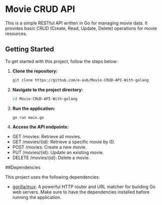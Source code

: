 # Movie CRUD API

This is a simple RESTful API written in Go for managing movie data. It provides basic CRUD (Create, Read, Update, Delete) operations for movie resources.

## Getting Started

To get started with this project, follow the steps below:

1. **Clone the repository:**
   ```bash
   git clone https://github.com/e-aub/Movie-CRUD-API-With-golang
   ```
2. **Navigate to the project directory:**
    ```bash
    cd Movie-CRUD-API-With-golang
    ```
3. **Run the application:**
    ```bash
    go run main.go
    ```
4. **Access the API endpoints:**
- GET /movies: Retrieve all movies.
- GET /movies/{id}: Retrieve a specific movie by ID.
- POST /movies: Create a new movie.
- PUT /movies/{id}: Update an existing movie.
- DELETE /movies/{id}: Delete a movie.

##Dependencies

This project uses the following dependencies:

- [gorilla/mux](https://github.com/gorilla/mux): A powerful HTTP router and URL matcher for building Go web servers.
Make sure to have the dependencies installed before running the application.
